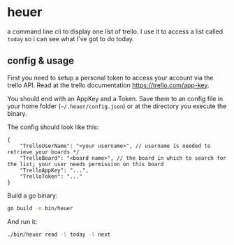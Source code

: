 # heuer

a command line cli to display one list of trello. I use it to access a list called `today` so i can see what I've got to do today.

## config & usage

First you need to setup a personal token to access your account via the trello API. Read at the trello documentation <https://trello.com/app-key>.

You should end with an AppKey and a Token. Save them to an config file in your home folder (`~/.heuer/config.json`) or at the directory you execute the binary.

The config should look like this: 

```test
{
    "TrelloUserName": "<your username>", // username is needed to retrieve your boards */
    "TrelloBoard": "<board name>", // the board in which to search for the list; your user needs permission on this board
    "TrelloAppKey": "...",
    "TrelloToken": "..."
}
```

Build a go binary:

```bash
go build -o bin/heuer
```

And run it:

```bash
./bin/heuer read -l today -l next
```
